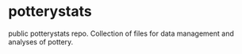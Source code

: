# potterystats
public potterystats repo. Collection of files for data management and analyses of pottery.
